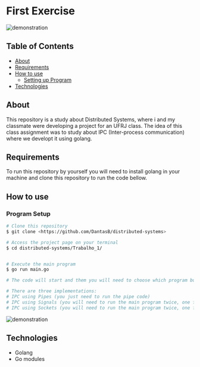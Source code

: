 # First Exercise

![demonstration](https://cdn.discordapp.com/attachments/539836343094870016/871496358144638986/unknown.png)

## Table of Contents

<!--ts-->
   * [About](#about)
   * [Requirements](#requirements)
   * [How to use](#how-to-use)
      * [Setting up Program](#program-setup)
   * [Technologies](#technologies)
<!--te-->

## About

This repository is a study about Distributed Systems, where i and my classmate were developing a project for an UFRJ class. The idea of this class assignment was to study about IPC (Inter-process communication) where we developt it using golang.

## Requirements

To run this repository by yourself you will need to install golang in your machine and clone this repository to run the code bellow.

## How to use

### Program Setup

```bash
# Clone this repository
$ git clone <https://github.com/DantasB/distributed-systems>

# Access the project page on your terminal
$ cd distributed-systems/Trabalho_1/


# Execute the main program
$ go run main.go

# The code will start and them you will need to choose which program built do you want to run. 

# There are three implementations:
# IPC using Pipes (you just need to run the pipe code)
# IPC using Signals (you will need to run the main program twice, one for signal_rec and other for signal_sen)
# IPC using Sockets (you will need to run the main program twice, one for socket_server and other for socket_client)
```
![demonstration](https://cdn.discordapp.com/attachments/539836343094870016/871498055273299998/unknown.png)


## Technologies

* Golang
* Go modules